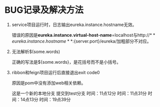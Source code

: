 





# BUG记录及解决方法

1. service项目运行时，日志输出eureka.instance.hostname无效。

   错误的原因是**eureka.instance.virtual-host-name**=localhost与http://${**eureka.instance.hostname**}:${server.port}/eureka/加粗部分不对应。

2. 无法解析$(some.words)

   正确的写法是${some.words}，是花括号而不是小括号。

3. ribbon和feign项目运行后直接退出exit code0

   原因是pom中没有添加web相关依赖。
   
   
   这是一个新的本地分支
   提交到test分支
   时间：11点12分
   时间：11点31分
   时间：14点13分
   时间：19点39分



